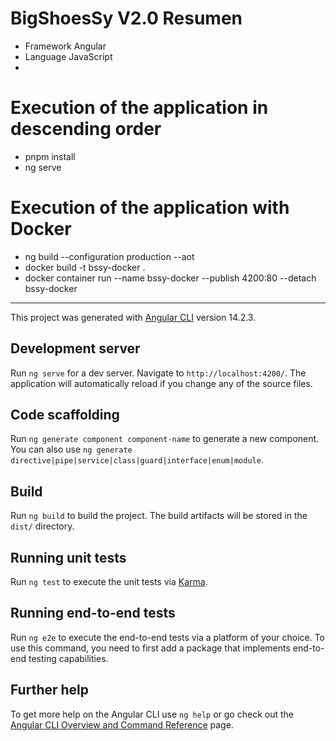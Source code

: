 # BigShoesSy V2.0 Resumen

- Framework Angular
- Language JavaScript
- 

# Execution of the application in descending order

- pnpm install
- ng serve

# Execution of the application with Docker

- ng build --configuration production --aot
- docker build -t bssy-docker .
- docker container run --name bssy-docker --publish 4200:80 --detach bssy-docker

---

This project was generated with [Angular CLI](https://github.com/angular/angular-cli) version 14.2.3.
## Development server

Run `ng serve` for a dev server. Navigate to `http://localhost:4200/`. The application will automatically reload if you change any of the source files.

## Code scaffolding

Run `ng generate component component-name` to generate a new component. You can also use `ng generate directive|pipe|service|class|guard|interface|enum|module`.

## Build

Run `ng build` to build the project. The build artifacts will be stored in the `dist/` directory.

## Running unit tests

Run `ng test` to execute the unit tests via [Karma](https://karma-runner.github.io).

## Running end-to-end tests

Run `ng e2e` to execute the end-to-end tests via a platform of your choice. To use this command, you need to first add a package that implements end-to-end testing capabilities.

## Further help

To get more help on the Angular CLI use `ng help` or go check out the [Angular CLI Overview and Command Reference](https://angular.io/cli) page.
